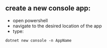 ## create a new console app:
- open powershell 
- navigate to the desired location of the app
- type:
```shell
dotnet new console -n AppName
```

